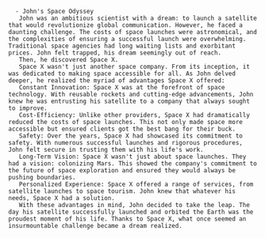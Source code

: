       - John's Space Odyssey
       John was an ambitious scientist with a dream: to launch a satellite that would revolutionize global communication. However, he faced a daunting challenge. The costs of space launches were astronomical, and the complexities of ensuring a successful launch were overwhelming. Traditional space agencies had long waiting lists and exorbitant prices. John felt trapped, his dream seemingly out of reach.
       Then, he discovered Space X.
       Space X wasn't just another space company. From its inception, it was dedicated to making space accessible for all. As John delved deeper, he realized the myriad of advantages Space X offered:
       Constant Innovation: Space X was at the forefront of space technology. With reusable rockets and cutting-edge advancements, John knew he was entrusting his satellite to a company that always sought to improve.
       Cost-Efficiency: Unlike other providers, Space X had dramatically reduced the costs of space launches. This not only made space more accessible but ensured clients got the best bang for their buck.
       Safety: Over the years, Space X had showcased its commitment to safety. With numerous successful launches and rigorous procedures, John felt secure in trusting them with his life's work.
       Long-Term Vision: Space X wasn't just about space launches. They had a vision: colonizing Mars. This showed the company's commitment to the future of space exploration and ensured they would always be pushing boundaries.
       Personalized Experience: Space X offered a range of services, from satellite launches to space tourism. John knew that whatever his needs, Space X had a solution.
       With these advantages in mind, John decided to take the leap. The day his satellite successfully launched and orbited the Earth was the proudest moment of his life. Thanks to Space X, what once seemed an insurmountable challenge became a dream realized.


